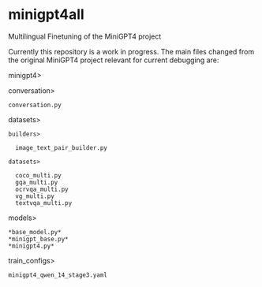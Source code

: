 # minigpt4all
Multilingual Finetuning of the MiniGPT4 project

Currently this repository is a work in progress.
The main files changed from the original MiniGPT4 project relevant for current debugging are:

minigpt4>

  conversation>
  
    conversation.py
    
  datasets>
  
    builders>
    
      image_text_pair_builder.py
      
    datasets>
    
      coco_multi.py
      gqa_multi.py
      ocrvqa_multi.py
      vg_multi.py
      textvqa_multi.py
      
  models>
  
    *base_model.py*
    *minigpt_base.py*
    *minigpt4.py*
    
  train_configs>
  
    minigpt4_qwen_14_stage3.yaml
    
